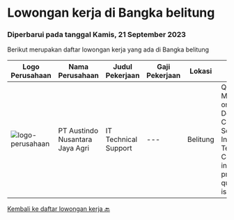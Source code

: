 
  # Lowongan kerja di Bangka belitung

  ### Diperbarui pada tanggal Kamis, 21 September 2023

  Berikut merupakan daftar lowongan kerja yang ada di Bangka belitung

  |Logo Perusahaan | Nama Perusahaan | Judul Pekerjaan | Gaji Pekerjaan | Lokasi | Deskripsi | Tanggal diunggah | Pranala |
  | -------------- | --------------- | --------------- | --------- | --------- | -------------- | ------- | ----------- |
  |![logo-perusahaan](https://image-service-cdn.seek.com.au/0896e39d45fbef2356db0604c310cff566a227f1/ee4dce1061f3f616224767ad58cb2fc751b8d2dc)|PT Austindo Nusantara Jaya Agri|IT Technical Support|---|Belitung|Qualifications: Minimum D3 or Bachelor Degree in Computer Science or Information Technology. Certification in any of IT professional qualification is...|Kamis, 14 September 2023|https://www.jobstreet.co.id/id/job/it-technical-support-4470316?token=0~c2fc9821-d6a5-4ee3-ae44-54338d1f13f5&sectionRank=1&jobId=jobstreet-id-job-4470316|


  [Kembali ke daftar lowongan kerja 🔙](../README.md#daftar-lowongan-kerja)
  